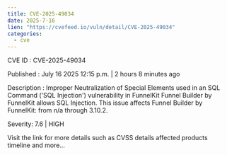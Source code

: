 ```yaml
--- 
title: CVE-2025-49034
date: 2025-7-16
lien: "https://cvefeed.io/vuln/detail/CVE-2025-49034"
categories:
  - cve
---
```


CVE ID : CVE-2025-49034

Published :  July 16
2025
12:15 p.m. | 2 hours
8 minutes ago

Description : Improper Neutralization of Special Elements used in an SQL Command ('SQL Injection') vulnerability in FunnelKit Funnel Builder by FunnelKit allows SQL Injection. This issue affects Funnel Builder by FunnelKit: from n/a through 3.10.2.

Severity: 7.6 | HIGH

Visit the link for more details
such as CVSS details
affected products
timeline
and more...
